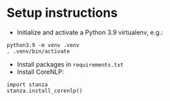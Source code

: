 # Setup instructions 

- Initialize and activate a Python 3.9 virtualenv, e.g.:
```
python3.9 -m venv .venv
. .venv/bin/activate
```
- Install packages in `requirements.txt`
- Install CoreNLP:  
```
import stanza
stanza.install_corenlp()
```


